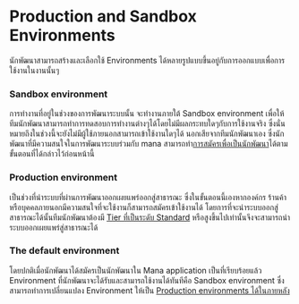 # Production and Sandbox Environments
นักพัฒนาสามารถสร้างและเลือกใช้ Environments ได้หลายรูปแบบขึ้นอยู่กับการออกแบบเพื่อการใช้งานในงานนั้นๆ

### Sandbox environment
การทำงานที่อยู่ในช่วงของการพัฒนาระบบนั้น จะทำงานภายใต้ Sandbox environment เพื่อให้ทีมนักพัฒนาสามารถทำการทดสอบการทำงานต่างๆได้โดยไม่มีผลกระทบใดๆกับการใช้งานจริง ซึ่งนั่นหมายถึงในช่วงนี้จะยังไม่มีผู้ใช้ภายนอกสามารถเข้าใช้งานใดๆได้ นอกเสียจากทีมนักพัฒนาเอง ซึ่งนักพัฒนาที่มีความสนใจในการพัฒนาระบบร่วมกับ mana สามารถทำ[การสมัครเพื่อเป็นนักพัฒนา](../Quickstarts/GettingStarted.md)ได้ตามขั้นตอนที่ได้กล่าวไว้ก่อนหน้านี้

### Production environment
เป็นช่วงที่นำระบบที่ผ่านการพัฒนาออกเผยแพร่ออกสู่สาธารณะ ซึ่งในขั้นตอนนี้เองหากองค์กร ร้านค้า หรือบุคคลภายนอกมีความสนใจที่จะใช้งานก็สามารถสมัครเข้าใช้งานได้ โดยการที่จะนำระบบออกสู่สาธารณะได้นั้นทีมนักพัฒนาต้องมี [Tier ที่เป็นระดับ Standard](../Quickstarts/stepUpgrade_tier.md) หรือสูงขึ้นไปเท่านั้นจึงจะสามารถนำระบบออกเผยแพร่สู่สาธารณะได้

### The default environment
โดยปกติเมื่อนักพัฒนาได้สมัครเป็นนักพัฒนาใน Mana application เป็นที่เรียบร้อยแล้ว Environment ที่นักพัฒนาจะได้รับและสามารถใช้งานได้ทันทีคือ Sandbox environment ซึ่งสามารถทำการเปลี่ยนแปลง Environment ให้เป็น [Production environments ได้ในภายหลัง](../Quickstarts/stepUpgrade_tier.md)